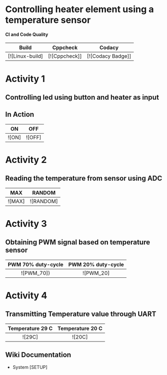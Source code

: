 # Controlling heater element using a temperature sensor

#### CI and Code Quality
|Build|Cppcheck|Codacy|
|:--:|:--:|:--:|
|[![Linux-build]|[![Cppcheck]]|[![Codacy Badge]]|

# Activity 1
## Controlling led using button and heater as input 
## In Action

|ON|OFF|
|:--:|:--:|
|![ON]|![OFF]|

# Activity 2
## Reading the temperature from sensor using ADC 

|MAX|RANDOM|
|:--:|:--:|
|![MAX]|![RANDOM]|

# Activity 3
## Obtaining PWM signal based on temperature sensor

|PWM 70% duty-cycle|PWM 20% duty-cycle|
|:--:|:--:|
|![PWM_70])|![PWM_20]|

# Activity 4
## Transmitting Temperature value through UART

|Temperature 29 C|Temperature 20 C|
|:--:|:--:|
|![29C]|![20C]|

## Wiki Documentation
* System [SETUP]
